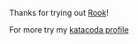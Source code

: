 Thanks for trying out [Rook](http://rook.io)!

For more try my [katacoda profile](https://www.katacoda.com/thoth)
